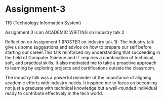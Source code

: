 # Assignment-3
TIS (Technology Information System)

Assignment 3 is an ACADEMIC WRITING on industry talk 2 

Reflection on Assignment 1 (POSTER on industry talk 1):
The industry talk give us some suggestions and advice on how to prepare our self before starting our career.This talk reinforced my understanding that succeeding in the field of Computer Science and IT requires a combination of technical, soft, and practical skills. It also motivated me to take a proactive approach to learning by exploring projects and certifications outside the classroom.

The industry talk was a powerful reminder of the importance of aligning academic efforts with industry needs. It inspired me to focus on becoming not just a graduate with technical knowledge but a well-rounded individual ready to contribute effectively in the tech world.
